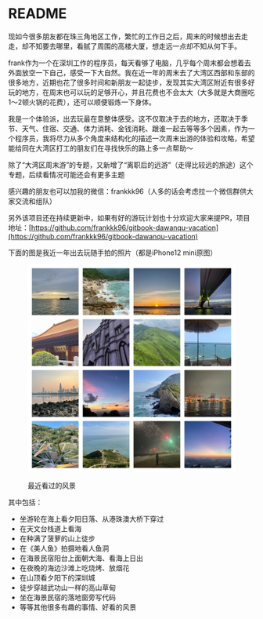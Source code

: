 # README

现如今很多朋友都在珠三角地区工作，繁忙的工作日之后，周末的时候想出去走走，却不知要去哪里，看腻了周围的高楼大厦，想走远一点却不知从何下手。

frank作为一个在深圳工作的程序员，每天看够了电脑，几乎每个周末都会想着去外面放空一下自己，感受一下大自然。我在近一年的周末去了大湾区西部和东部的很多地方，近期也花了很多时间和新朋友一起徒步，发现其实大湾区附近有很多好玩的地方，在周末也可以玩的足够开心，并且花费也不会太大（大多就是大商圈吃1～2顿火锅的花费），还可以顺便锻炼一下身体。

我是一个体验派，出去玩最在意整体感受。这不仅取决于去的地方，还取决于季节、天气、住宿、交通、体力消耗、金钱消耗、跟谁一起去等等多个因素，作为一个程序员，我将尽力从多个角度来结构化的描述一次周末出游的体验和攻略，希望能给同在大湾区打工的朋友们在寻找快乐的路上多一点帮助～

除了“大湾区周末游”的专题，又新增了“离职后的远游”（走得比较远的旅途）这个专题，后续看情况可能还会有更多主题

感兴趣的朋友也可以加我的微信：frankkk96（人多的话会考虑拉一个微信群供大家交流和组队）

另外该项目还在持续更新中，如果有好的游玩计划也十分欢迎大家来提PR，项目地址：[https://github.com/frankkk96/gitbook-dawanqu-vacation](https://github.com/frankkk96/gitbook-dawanqu-vacation)

下面的图是我近一年出去玩随手拍的照片（都是iPhone12 mini原图）

<figure><img src=".gitbook/assets/拼接的图.jpg" alt=""><figcaption><p>最近看过的风景</p></figcaption></figure>

其中包括：

* 坐游轮在海上看夕阳日落、从港珠澳大桥下穿过
* 在天文台栈道上看海
* 在种满了菠萝的山上徒步
* 在《美人鱼》拍摄地看人鱼洞
* 在海景民宿阳台上面朝大海、看海上日出
* 在夜晚的海边沙滩上吃烧烤、放烟花
* 在山顶看夕阳下的深圳城
* 徒步穿越武功山一样的高山草甸
* 坐在海景民宿的落地窗旁写代码
* 等等其他很多有趣的事情、好看的风景

